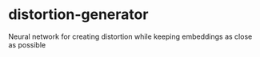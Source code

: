 # distortion-generator
Neural network for creating distortion while keeping embeddings as close as possible
